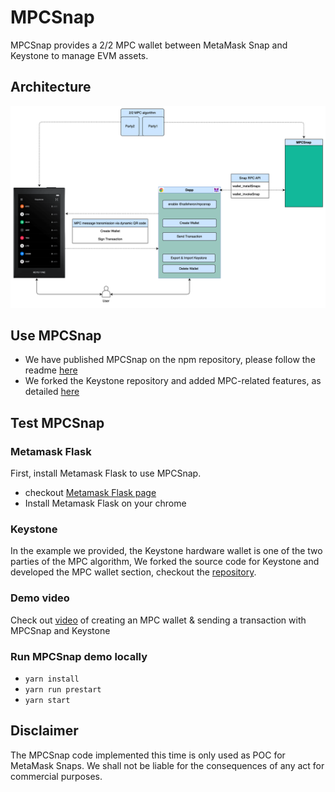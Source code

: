 # MPCSnap

MPCSnap provides a 2/2 MPC wallet between MetaMask Snap and Keystone to manage EVM assets.

## Architecture

![./architecture.png](architecture.png)

## Use MPCSnap

- We have published MPCSnap on the npm repository, please follow the readme [here](./packages/snap/README.md)
- We forked the Keystone repository and added MPC-related features, as detailed [here](https://github.com/Safeheron/Keystone-cold-app)

## Test MPCSnap

### Metamask Flask

First, install Metamask Flask to use MPCSnap.

- checkout [Metamask Flask page](https://metamask.io/flask/)
- Install Metamask Flask on your chrome

### Keystone

In the example we provided, the Keystone hardware wallet is one of the two parties of the MPC algorithm,
We forked the source code for Keystone and developed the MPC wallet section, checkout the [repository](https://github.com/Safeheron/Keystone-cold-app).

### Demo video

Check out [video](https://youtu.be/588bNXEiS_s) of creating an MPC wallet & sending a transaction with MPCSnap and Keystone

### Run MPCSnap demo locally

- `yarn install`
- `yarn run prestart`
- `yarn start`

## Disclaimer

The MPCSnap code implemented this time is only used as POC for MetaMask Snaps.
We shall not be liable for the consequences of any act for commercial purposes.

